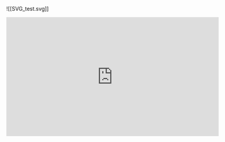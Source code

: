 ![[SVG_test.svg]]

<iframe width="560" height="315" src="https://www.youtube.com/embed/Zrv1EDIqHkY?si=gXpS2NKuIfJer90u" title="YouTube video player" frameborder="0" allow="accelerometer; autoplay; clipboard-write; encrypted-media; gyroscope; picture-in-picture; web-share" allowfullscreen></iframe>
